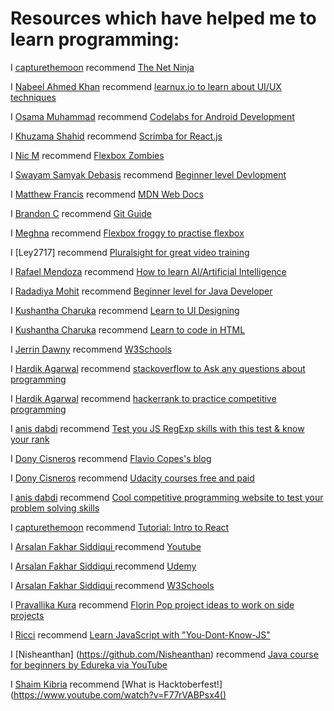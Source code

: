 # Resources which have helped me to learn programming:

<!---Follow the following format to maintain uniformity:

  I [Abhushan Adhikari Joshi](https://github.com/abhu-A-J) recommend [FreeCodeCamp](https://www.freecodecamp.org/)

--->

  I [capturethemoon](https://github.com/capturethemoon) recommend [The Net Ninja](https://www.youtube.com/channel/UCW5YeuERMmlnqo4oq8vwUpg)

I [Nabeel Ahmed Khan](https://github.com/n4beel) recommend [learnux.io to learn about UI/UX techniques](https://learnux.io)

I [Osama Muhammad](https://github.com/osamamuhammad) recommend [Codelabs for Android Development](https://codelabs.developers.google.com)

I [Khuzama Shahid](https://github.com/khuzama98) recommend [Scrimba for React.js](https://scrimba.com/g/glearnreact)

I [Nic M](https://github.com/nicm42) recommend [Flexbox Zombies](https://mastery.games/p/flexbox-zombies)

I [Swayam Samyak Debasis](https://github.com/nicm42) recommend [Beginner level Devlopment](https://www.w3schools.com/)

I [Matthew Francis](https://github.com/mafro28) recommend [MDN Web Docs](https://developer.mozilla.org/en-US/docs/Web)

I [Brandon C](https://github.com/Bculp) recommend [Git Guide](http://rogerdudler.github.io/git-guide/)

I [Meghna](https://github.com/meghnareddy1999) recommend [Flexbox froggy to practise flexbox](https://flexboxfroggy.com/)

I [Ley2717] recommend [Pluralsight for great video training ](https://app.pluralsight.com/)

I [Rafael Mendoza](https://github.com/rcode321) recommend [How to learn AI/Artificial Intelligence](https://www.edx.org/professional-certificate/microsoft-artificial-intelligence)


I [Radadiya Mohit](https://github.com/RaDaDiYaMoHiT) recommend [Beginner level for Java Developer](https://www.javatpoint.com/java-tutorial/)

I [Kushantha Charuka](https://github.com/Kushiya) recommend [Learn to UI Designing](https://learnui.design/)

I [Kushantha Charuka](https://github.com/Kushiya) recommend [Learn to code in HTML](https://www.codecademy.com/learn/learn-html)

I [Jerrin Dawny](https://github.com/Jdon707) recommend [W3Schools](https://www.w3schools.com/)

I [Hardik Agarwal](https://github.com/Hardikag17) recommend [stackoverflow to Ask any questions about programming](https://stackoverflow.com/)

I [Hardik Agarwal](https://github.com/Hardikag17) recommend [hackerrank to practice competitive programming](https://www.hackerrank.com)

I [anis dabdi](https://github.com/ansdb) recommend [Test you JS RegExp skills with this test & know your rank](play.inginf.units.it)


I [Dony Cisneros](https://github.com/donycisneros) recommend [Flavio Copes's blog](https://flaviocopes.com/)

I [Dony Cisneros](https://github.com/donycisneros) recommend [Udacity courses free and paid](https://www.udacity.com/courses/all)

I [anis dabdi](https://github.com/ansdb) recommend [Cool competitive programming website to test your problem solving skills](https://www.codewars.com)

 I [capturethemoon](https://github.com/capturethemoon) recommend [Tutorial: Intro to React](https://reactjs.org/tutorial/tutorial.html)

I [Arsalan Fakhar Siddiqui ](https://github.com/arsalanfakhar) recommend [Youtube](https://www.youtube.com/watch?v=IsLyduxZ9sc&list=PLX9Zi6XTqOKQ7TdRz0QynGIKuMV9Q2H8E)

I [Arsalan Fakhar Siddiqui ](https://github.com/arsalanfakhar) recommend [Udemy](https://www.udemy.com/course/android-architecture-componentsmvvm-with-dagger-retrofit/)

I [Arsalan Fakhar Siddiqui ](https://github.com/arsalanfakhar) recommend [W3Schools](https://www.w3schools.com/sql/)

I [Pravallika Kura](https://github.com/PravallikaKura) recommend [Florin Pop project ideas to work on side projects](https://github.com/florinpop17/app-ideas)


I [Ricci](https://github.com/riccikl) recommend [Learn JavaScript with "You-Dont-Know-JS"](https://github.com/getify/You-Dont-Know-JS)

I [Nisheanthan] (https://github.com/Nisheanthan) recommend [Java course for beginners by Edureka via YouTube](https://www.youtube.com/watch?v=hBh_CC5y8-s)

I [Shaim Kibria](https://github.com/tafimshaim) recommend [What is Hacktoberfest!](https://www.youtube.com/watch?v=F77rVABPsx4()
